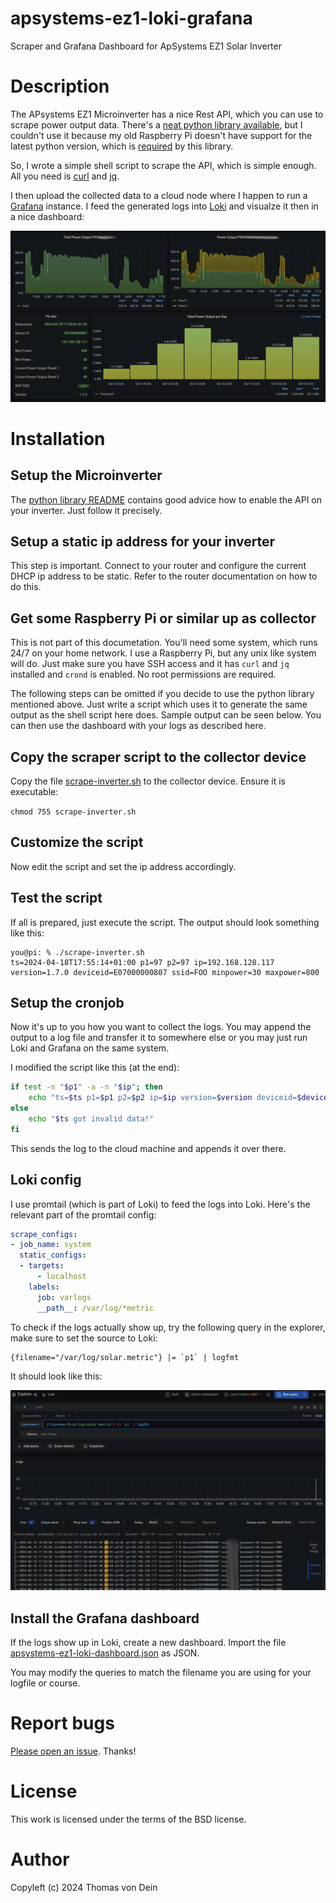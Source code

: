 # apsystems-ez1-loki-grafana

Scraper and Grafana Dashboard for ApSystems EZ1 Solar Inverter

# Description

The APsystems EZ1 Microinverter has a nice Rest API, which you can use
to scrape power output data. There's a [neat python library
available](https://github.com/SonnenladenGmbH/APsystems-EZ1-API), but
I couldn't use it because my old Raspberry Pi doesn't have support for
the latest python version, which is
[required](https://github.com/SonnenladenGmbH/APsystems-EZ1-API/issues/22)
by this library.

So, I wrote a simple shell script to scrape the API, which is simple
enough. All you need is [curl](https://github.com/curl/curl) and
[jq](https://github.com/jqlang/jq).

I then upload the collected data to a cloud node where I happen to run
a [Grafana](https://github.com/grafana/grafana) instance. I feed the
generated logs into [Loki](https://github.com/grafana/loki) and
visualze it then in a nice dashboard:

![Screenshot](https://github.com/TLINDEN/apsystems-ez1-loki-grafana/blob/main/dashboard-screenshot.png)

# Installation

## Setup the Microinverter

The [python
library README](https://github.com/SonnenladenGmbH/APsystems-EZ1-API)
contains good advice how to enable the API on your inverter. Just
follow it precisely.

## Setup a static ip address for your inverter

This step is important. Connect to your router and configure the
current DHCP ip address to be static. Refer to the router
documentation on how to do this.

## Get some Raspberry Pi or similar up as collector

This is not part of this documetation. You'll need some system, which
runs 24/7 on your home network. I use a Raspberry Pi, but any unix
like system will do. Just make sure you have SSH access and it has
`curl` and `jq` installed and `crond` is enabled. No root permissions
are required.

The following steps can be omitted if you decide to use the python
library mentioned above. Just write a script which uses it to generate
the same output as the shell script here does. Sample output can be
seen below. You can then use the dashboard with your logs as described here.

## Copy the scraper script to the collector device

Copy the file
[scrape-inverter.sh](https://github.com/TLINDEN/apsystems-ez1-loki-grafana/blob/main/scrape-inverter.sh)
to the collector device. Ensure it is executable:

`chmod 755 scrape-inverter.sh`

## Customize the script

Now edit the script and set the ip address accordingly.

## Test the script

If all is prepared, just execute the script. The output should look
something like this:

```shell
you@pi: % ./scrape-inverter.sh 
ts=2024-04-18T17:55:14+01:00 p1=97 p2=97 ip=192.168.128.117 version=1.7.0 deviceid=E07000000807 ssid=FOO minpower=30 maxpower=800
```

## Setup the cronjob

Now it's up to you how you want to collect the logs. You may append
the output to a log file and transfer it to somewhere else or you may
just run Loki and Grafana on the same system.

I modified the script like this (at the end):

```sh
if test -n "$p1" -a -n "$ip"; then
    echo "ts=$ts p1=$p1 p2=$p2 ip=$ip version=$version deviceid=$deviceid ssid=$ssid minpower=$minpower maxpower=$maxpower" | ssh uber "cat >> /var/log/solar.metric"
else
    echo "$ts got invalid data!"
fi
```

This sends the log to the cloud machine and appends it over there.

## Loki config

I use promtail (which is part of Loki) to feed the logs into
Loki. Here's the relevant part of the promtail config:

```yaml
scrape_configs:
- job_name: system
  static_configs:
  - targets:
      - localhost
    labels:
      job: varlogs
      __path__: /var/log/*metric
```

To check if the logs actually show up, try the following query in the
explorer, make sure to set the source to Loki:

```default
{﻿filename﻿=﻿"/var/log/solar.metric"﻿}﻿ |= ﻿`p1`﻿ ﻿|﻿ ﻿logfmt﻿
```

It should look like this:

![Screenshot](https://github.com/TLINDEN/apsystems-ez1-loki-grafana/blob/main/lokiexplore.png)

## Install the Grafana dashboard

If the logs show up in Loki, create a new dashboard. Import the file
[apsystems-ez1-loki-dashboard.json](https://github.com/TLINDEN/apsystems-ez1-loki-grafana/blob/main/apsystems-ez1-loki-dashboard.json)
as JSON.

You may modify the queries to match the filename you are using for
your logfile or course.


# Report bugs

[Please open an issue](https://github.com/TLINDEN/apsystems-ez1-loki-grafana/issues). Thanks!

# License

This work is licensed under the terms of the BSD license.

# Author

Copyleft (c) 2024 Thomas von Dein
